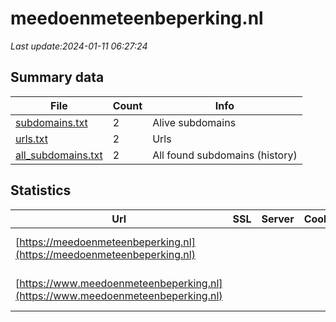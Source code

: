 # meedoenmeteenbeperking.nl
*Last update:2024-01-11 06:27:24*
## Summary data
| File       | Count | Info |
|------------|-------|------|
|[subdomains.txt](/data/meedoenmeteenbeperking/subdomains.txt)|2|Alive subdomains|
|[urls.txt](/data/meedoenmeteenbeperking/urls.txt)|2|Urls|
|[all_subdomains.txt](/data/meedoenmeteenbeperking/all_subdomains.txt)|2|All found subdomains (history)|
## Statistics
| Url | SSL | Server | Cookie | HSTS | CSP | XFO | XXP | RP | Tech |
|------------|-------|------|------|------|------|------|------|------|------|
|[https://meedoenmeteenbeperking.nl](https://meedoenmeteenbeperking.nl)| | | | | | | |:white_check_mark: |HSTS IIS:10.0 Window...|
|[https://www.meedoenmeteenbeperking.nl](https://www.meedoenmeteenbeperking.nl)| | | | | | | |:white_check_mark: |HSTS IIS:10.0 Window...|
